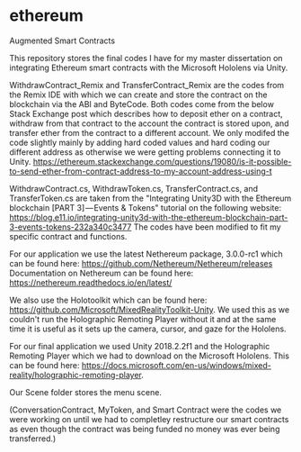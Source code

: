 # ethereum
Augmented Smart Contracts

This repository stores the final codes I have for my master dissertation on integrating Ethereum smart contracts with the Microsoft Hololens via Unity.

WithdrawContract_Remix and TransferContract_Remix are the codes from the Remix IDE with which we can create and store the contract on the blockchain via the ABI and ByteCode. Both codes come from the below Stack Exchange post which describes how to deposit ether on a contract, withdraw from that contract to the account the contract is stored upon, and transfer ether from the contract to a different account. We only modifed the code slightly mainly by adding hard coded values and hard coding our different address as otherwise we were getting problems connecting it to Unity.
https://ethereum.stackexchange.com/questions/19080/is-it-possible-to-send-ether-from-contract-address-to-my-account-address-using-t

WithdrawContract.cs, WithdrawToken.cs, TransferContract.cs, and TransferToken.cs are taken from the "Integrating Unity3D with the Ethereum blockchain [PART 3] — Events & Tokens" tutorial on the following website:
https://blog.e11.io/integrating-unity3d-with-the-ethereum-blockchain-part-3-events-tokens-232a340c3477
The codes have been modified to fit my specific contract and functions.

For our application we use the latest Nethereum package, 3.0.0-rc1 which can be found here: https://github.com/Nethereum/Nethereum/releases
Documentation on Nethereum can be found here: https://nethereum.readthedocs.io/en/latest/

We also use the Holotoolkit which can be found here: https://github.com/Microsoft/MixedRealityToolkit-Unity.
We used this as we couldn't run the Holographic Remoting Player without it and at the same time it is useful as it sets up the camera, cursor, and gaze for the Hololens.

For our final application we used Unity 2018.2.2f1 and the Holographic Remoting Player which we had to download on the Microsoft Hololens. This can be found here: https://docs.microsoft.com/en-us/windows/mixed-reality/holographic-remoting-player.

Our Scene folder stores the menu scene.


(ConversationContract, MyToken, and Smart Contract were the codes we were working on until we had to completley restructure our smart contracts as even though the contract was being funded no money was ever being transferred.)
